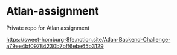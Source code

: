 # Atlan-assignment
Private repo for Atlan assignment

https://sweet-homburg-8fe.notion.site/Atlan-Backend-Challenge-a79ee4bf09784230b7bff6ebe65b3129